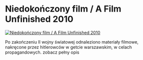 Niedokończony film / A Film Unfinished 2010 
=============
[![Niedokończony film / A Film Unfinished 2010 ](http://vidos.pl/images/player.gif)](http://vidos.pl/niedokonczony-film-a-film-unfinished-2010)

 Po zakończeniu II wojny światowej odnaleziono materiały filmowe, nakręcone przez hitlerowców w getcie warszawskim, w celach propagandowych. zobacz pełny opis
